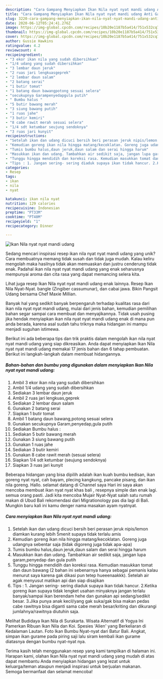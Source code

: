 ```yaml
---
description: "Cara Gampang Menyiapkan Ikan Nila nyat nyat mandi udang Anti Gagal"
title: "Cara Gampang Menyiapkan Ikan Nila nyat nyat mandi udang Anti Gagal"
slug: 3220-cara-gampang-menyiapkan-ikan-nila-nyat-nyat-mandi-udang-anti-gagal
date: 2020-06-12T05:24:41.276Z
image: https://img-global.cpcdn.com/recipes/10b20e1187b5a414/751x532cq70/ikan-nila-nyat-nyat-mandi-udang-foto-resep-utama.jpg
thumbnail: https://img-global.cpcdn.com/recipes/10b20e1187b5a414/751x532cq70/ikan-nila-nyat-nyat-mandi-udang-foto-resep-utama.jpg
cover: https://img-global.cpcdn.com/recipes/10b20e1187b5a414/751x532cq70/ikan-nila-nyat-nyat-mandi-udang-foto-resep-utama.jpg
author: Gussie Hawkins
ratingvalue: 4.2
reviewcount: 4
recipeingredient:
- "3 ekor ikan nila yang sudah dibersihkan"
- "1/4 udang yang sudah dibersihkan"
- "3 lembar daun jeruk"
- "2 ruas jari lengkuasgeprek"
- "2 lembar daun salam"
- "2 batang serai"
- "1 butir tomat"
- "1 batang daun bawangpotong sesuai selera"
- "secukupnya Garampenyedapgula putih"
- " Bumbu halus "
- "5 butir bawang merah"
- "3 siung bawang putih"
- "1 ruas jahe"
- "3 butir kemiri"
- "8 cabe rawit merah sesuai selera"
- "1/4 sdt ketumbar seujung sendoknya"
- "3 ruas jari kunyit"
recipeinstructions:
- "Setelah ikan dan udang dicuci bersih beri perasan jeruk nipis/lemon diamkan kurang lebih 5menit supaya tidak terlalu amis"
- "Kemudian goreng ikan nila hingga matang/kecoklatan. Goreng juga udangnya sebentar saja (tidak digoreng juga tidak apa-apa)"
- "Tumis bumbu halus,daun jeruk,daun salam dan serai hingga harum"
- "Masukkan ikan dan udang. Tambahkan air sedikit saja, jangan lupa garam,penyedap dan gula putih"
- "Tunggu hingga mendidih dan koreksi rasa. Kemudian masukkan tomat dan daun bawang (2 bahan ini sebenarnya hanya sebagai pemanis kalau menurut saya karena gak dikasi pun tetep hueeenaakkk). Setelah air agak menyusut matikan api dan siap disajikan"
- "Tips : 1. Jangan sering- sering diaduk supaya ikan tidak hancur. 2.Ketika goreng ikan supaya tidak lengket usahan minyaknya jangan terlalu banyak/sampai ikan berendam hehe dan gunakan api sedang/sedikit besar. 3.Jika punya anak kecil/yang gak suka/gak bisa makan pedas cabe rawitnya bisa diganti sama cabe merah besar/kriting dan dikurangi jumlahnya/rawitnya diutuhin saja."
categories:
- Resep
tags:
- ikan
- nila
- nyat

katakunci: ikan nila nyat 
nutrition: 129 calories
recipecuisine: Indonesian
preptime: "PT33M"
cooktime: "PT40M"
recipeyield: "1"
recipecategory: Dinner

---
```



![Ikan Nila nyat nyat mandi udang](https://img-global.cpcdn.com/recipes/10b20e1187b5a414/751x532cq70/ikan-nila-nyat-nyat-mandi-udang-foto-resep-utama.jpg)

Sedang mencari inspirasi resep ikan nila nyat nyat mandi udang yang unik? Cara membuatnya memang tidak susah dan tidak juga mudah. Kalau keliru mengolah maka hasilnya tidak akan memuaskan dan justru cenderung tidak enak. Padahal ikan nila nyat nyat mandi udang yang enak seharusnya mempunyai aroma dan cita rasa yang dapat memancing selera kita.

Lihat juga resep Ikan Nila nyat nyat mandi udang enak lainnya. Resep Ikan Nila Nyat-Nyat. bangle (Zingiber cassumunar), dan cabai jawa. Bikin Pangsit Udang bersama Chef Maxie Millian.

Banyak hal yang sedikit banyak berpengaruh terhadap kualitas rasa dari ikan nila nyat nyat mandi udang, mulai dari jenis bahan, kemudian pemilihan bahan segar sampai cara membuat dan menyajikannya. Tidak usah pusing jika hendak menyiapkan ikan nila nyat nyat mandi udang enak di mana pun anda berada, karena asal sudah tahu triknya maka hidangan ini mampu menjadi suguhan istimewa.


Berikut ini ada beberapa tips dan trik praktis dalam mengolah ikan nila nyat nyat mandi udang yang siap dikreasikan. Anda dapat menyiapkan Ikan Nila nyat nyat mandi udang memakai 17 jenis bahan dan 6 tahap pembuatan. Berikut ini langkah-langkah dalam membuat hidangannya.

<!--inarticleads1-->

##### Bahan-bahan dan bumbu yang digunakan dalam menyiapkan Ikan Nila nyat nyat mandi udang:

1. Ambil 3 ekor ikan nila yang sudah dibersihkan
1. Ambil 1/4 udang yang sudah dibersihkan
1. Sediakan 3 lembar daun jeruk
1. Ambil 2 ruas jari lengkuas,geprek
1. Sediakan 2 lembar daun salam
1. Gunakan 2 batang serai
1. Siapkan 1 butir tomat
1. Ambil 1 batang daun bawang,potong sesuai selera
1. Gunakan secukupnya Garam,penyedap,gula putih
1. Sediakan  Bumbu halus :
1. Sediakan 5 butir bawang merah
1. Gunakan 3 siung bawang putih
1. Gunakan 1 ruas jahe
1. Sediakan 3 butir kemiri
1. Gunakan 8 cabe rawit merah (sesuai selera)
1. Siapkan 1/4 sdt ketumbar (seujung sendoknya)
1. Siapkan 3 ruas jari kunyit


Beberapa hidangan yang bisa dipilih adalah ikan kuah bumbu kedisan, ikan goreng nyat nyat, cah bayam, plecing kangkung, pancake pisang, dan ikan nila goreng. Hallo. selamat datang di Channel saya Hari ini saya akan mencoba membuat ikan nyat nyat khas bali , resepnya simple dan enak lagi. semua orang pasti. Jadi kita mencoba Mujair Nyat-Nyat salah satu rumah makan di Ubud Bali rekomendasi dari Migrationology pas dia lagi di Bali. Mungkin baru kali ini kamu denger nama masakan ayam nyatnyat. 

<!--inarticleads2-->

##### Cara menyiapkan Ikan Nila nyat nyat mandi udang:

1. Setelah ikan dan udang dicuci bersih beri perasan jeruk nipis/lemon diamkan kurang lebih 5menit supaya tidak terlalu amis
1. Kemudian goreng ikan nila hingga matang/kecoklatan. Goreng juga udangnya sebentar saja (tidak digoreng juga tidak apa-apa)
1. Tumis bumbu halus,daun jeruk,daun salam dan serai hingga harum
1. Masukkan ikan dan udang. Tambahkan air sedikit saja, jangan lupa garam,penyedap dan gula putih
1. Tunggu hingga mendidih dan koreksi rasa. Kemudian masukkan tomat dan daun bawang (2 bahan ini sebenarnya hanya sebagai pemanis kalau menurut saya karena gak dikasi pun tetep hueeenaakkk). Setelah air agak menyusut matikan api dan siap disajikan
1. Tips : 1. Jangan sering- sering diaduk supaya ikan tidak hancur. 2.Ketika goreng ikan supaya tidak lengket usahan minyaknya jangan terlalu banyak/sampai ikan berendam hehe dan gunakan api sedang/sedikit besar. 3.Jika punya anak kecil/yang gak suka/gak bisa makan pedas cabe rawitnya bisa diganti sama cabe merah besar/kriting dan dikurangi jumlahnya/rawitnya diutuhin saja.


Melihat Budidaya Ikan Nila di Surakarta. Wisata Alternatif di Yogya Ini Pamerkan Ribuan Ikan Nila dan Koi. Spesies &#39;Alien&#39; yang Berkeliaran di Kedalaman Lautan. Foto Ikan Bumbu Nyat-nyat dari Batur Bali. Angkat, simpan ikan gurame pada piring saji lalu siram kembali ikan gurame diatasnya dengan bumbu nyat-nyat nya. 

Terima kasih telah menggunakan resep yang kami tampilkan di halaman ini. Harapan kami, olahan Ikan Nila nyat nyat mandi udang yang mudah di atas dapat membantu Anda menyiapkan hidangan yang lezat untuk keluarga/teman ataupun menjadi inspirasi untuk berjualan makanan. Semoga bermanfaat dan selamat mencoba!
